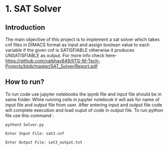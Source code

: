 # 1. SAT Solver
## Introduction
The main objective of this project is to implement a sat solver which takes cnf files in DIMACS format as input and assign boolean value to each variable if the given cnf is SATISFIABLE otherwise it produces UNSATISFIABLE as output.  For more info check here-
https://github.com/vaibhav849/IITG-M-Tech-Projects/blob/master/SAT_Solver/Report.pdf
## How to run?
To run code use jupyter notebooks the ipynb file and input file should be in same folder. While running cells in jupyter notebook it will ask for name of input file and output file from user. After entering input and output file code will complete execution and load ouput of code in output file.
To run python file use this command :

```python3 Solver.py```

```Enter Input File: sat3.cnf```

```Enter Output File: sat3_output.txt```
